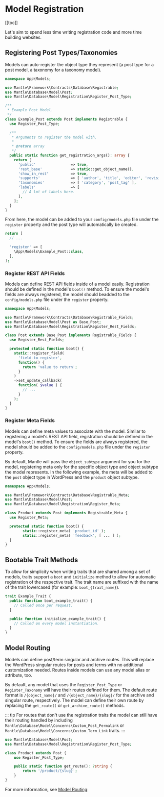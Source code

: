 # Model Registration

[[toc]]

Let's aim to spend less time writing registration code and more time building
websites.

## Registering Post Types/Taxonomies
Models can auto-register the object type they represent (a post type for a post
model, a taxonomy for a taxonomy model).

```php
namespace App\Models;

use Mantle\Framework\Contracts\Database\Registrable;
use Mantle\Database\Model\Post;
use Mantle\Database\Model\Registration\Register_Post_Type;

/**
 * Example_Post Model.
 */
class Example_Post extends Post implements Registrable {
  use Register_Post_Type;

  /**
   * Arguments to register the model with.
   *
   * @return array
   */
  public static function get_registration_args(): array {
    return [
      'public'                => true,
      'rest_base'             => static::get_object_name(),
      'show_in_rest'          => true,
      'supports'              => [ 'author', 'title', 'editor', 'revisions', 'thumbnail', 'custom-fields', 'excerpt' ],
      'taxonomies'            => [ 'category', 'post_tag' ],
      'labels'                => [
        // A lot of labels here.
      ],
    ];
  }
}
```

From here, the model can be added to your `config/models.php` file under the
`register` property and the post type will automatically be created.

```php
return [
  // ...

  'register' => [
    \App\Models\Example_Post::class,
  ],
];
```

### Register REST API Fields
Models can define REST API fields inside of a model easily. Registration should
be defined in the model's `boot()` method. To ensure the model's fields are
always registered, the model should beadded to the `config/models.php` file
under the `register` property.

```php
namespace App\Models;

use Mantle\Framework\Contracts\Database\Registrable_Fields;
use Mantle\Database\Model\Post as Base_Post;
use Mantle\Database\Model\Registration\Register_Rest_Fields;

class Post extends Base_Post implements Registrable_Fields {
  use Register_Rest_Fields;

  protected static function boot() {
    static::register_field(
      'field-to-register',
      function() {
        return 'value to return';
      }
    )
    ->set_update_callback(
      function( $value ) {
        // ...
      }
    );
  }
}
```

### Register Meta Fields
Models can define meta values to associate with the model. Similar to
registering a model's REST API field, registration should be defined in the
model's `boot()` method. To ensure the fields are always registered, the model
should be added to the `config/models.php` file under the `register` property.

By default, Mantle will pass the `object_subtype` argument for you for the
model, registering meta only for the specific object type and object subtype the
model represents. In the following example, the meta will be added to the `post`
object type in WordPress and the `product` object subtype.

```php
namespace App\Models;

use Mantle\Framework\Contracts\Database\Registrable_Meta;
use Mantle\Database\Model\Post;
use Mantle\Database\Model\Registration\Register_Meta;

class Product extends Post implements Registrable_Meta {
  use Register_Meta;

  protected static function boot() {
		static::register_meta( 'product_id' );
		static::register_meta( 'feedback', [ ... ] );
  }
}
```

## Bootable Trait Methods
To allow for simplicity when writing traits that are shared among a set of
models, traits support a `boot` and `initialize` method to allow for automatic
registration of the respective trait. The trait name are suffixed with the name
of the trait lowercased (for example: `boot_{trait_name}`).

```php
trait Example_Trait {
  public function boot_example_trait() {
    // Called once per request.
  }

  public function initialize_example_trait() {
    // Called on every model instantiation.
  }
}
```

## Model Routing

Models can define post/term singular and archive routes. This will replace the
WordPress singular routes for posts and terms with no additional customization
needed. Routes inside models can use any model alias or attribute, too.

By default, any model that uses the `Register_Post_Type` or `Register_Taxonomy`
will have their routes defined for them. The default route format is
`/{object_name}/` and `/{object_name}/{slug}/` for the archive and singular
route, respectively. The model can define their own route by replacing the
`get_route()` or `get_archive_route()` methods.

::: tip
For routes that don't use the registration traits the model can still have
their routing handled by including `Mantle\Database\Model\Concerns\Custom_Post_Permalink` or
`Mantle\Database\Model\Concerns\Custom_Term_Link` traits.
:::

```php
use Mantle\Database\Model\Post;
use Mantle\Database\Model\Registration\Register_Post_Type;

class Product extends Post {
	use Register_Post_Type;

	public static function get_route(): ?string {
		return '/product/{slug}';
	}
}
```

For more information, see [Model Routing](../basics/requests.md#model-routing)
